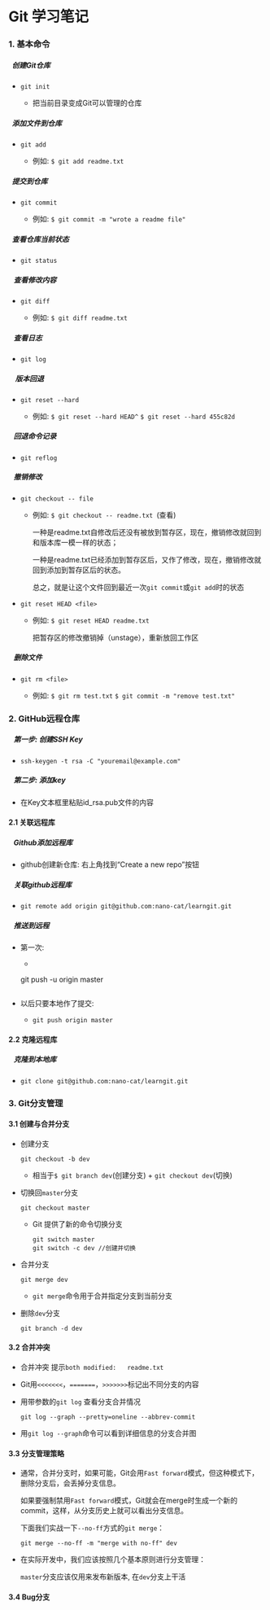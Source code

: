 # Git 学习笔记

###  1. 基本命令

##### &nbsp;&nbsp;创建Git仓库

* ```
  git init
  ```
  * 把当前目录变成Git可以管理的仓库

##### &nbsp;&nbsp;添加文件到仓库

* ```
  git add
  ```
  * 例如: `$ git add readme.txt` 

##### &nbsp;&nbsp;提交到仓库

* ```
  git commit
  ```
  * 例如: `$ git commit -m "wrote a readme file"`

##### &nbsp;&nbsp;查看仓库当前状态

* ```
  git status
  ```

##### &nbsp;&nbsp; 查看修改内容

* ```
  git diff
  ```
  * 例如: `$ git diff readme.txt`

##### &nbsp;&nbsp; 查看日志

* ```
  git log
  ```

##### &nbsp; &nbsp; 版本回退

* ```
  git reset --hard
  ```
  * 例如: `$ git reset --hard HEAD^` `$ git reset --hard 455c82d`

##### &nbsp;&nbsp; 回退命令记录

* ```
  git reflog
  ```

##### &nbsp;&nbsp; 撤销修改

* ```
  git checkout -- file 
  ```

  * 例如: `$ git checkout -- readme.txt `(查看)

    一种是readme.txt自修改后还没有被放到暂存区，现在，撤销修改就回到和版本库一模一样的状态；

    一种是readme.txt已经添加到暂存区后，又作了修改，现在，撤销修改就回到添加到暂存区后的状态。
  
    总之，就是让这个文件回到最近一次`git commit`或`git add`时的状态
  
* ```
  git reset HEAD <file>
  ```

  * 例如: `$ git reset HEAD readme.txt`

    把暂存区的修改撤销掉（unstage），重新放回工作区

##### &nbsp;&nbsp; 删除文件

* ```
  git rm <file>
  ```
  * 例如: `$ git rm test.txt`  `$ git commit -m "remove test.txt"`

### 2. GitHub远程仓库

##### &nbsp;&nbsp; 第一步: 创建SSH Key

* ```
  ssh-keygen -t rsa -C "youremail@example.com"
  ```

##### &nbsp;&nbsp; 第二步: 添加key

* 在Key文本框里粘贴id_rsa.pub文件的内容

#### 2.1 关联远程库

##### &nbsp;&nbsp; Github添加远程库

* github创建新仓库: 右上角找到“Create a new repo”按钮

##### &nbsp;&nbsp; 关联github远程库

* ```
  git remote add origin git@github.com:nano-cat/learngit.git
  ```

##### &nbsp;&nbsp; 推送到远程

* 第一次:
  * ```
  git push -u origin master
    ```
* 以后只要本地作了提交: 
  * ```
    git push origin master
    ```
#### 2.2 克隆远程库

##### &nbsp;&nbsp; 克隆到本地库

* ```
  git clone git@github.com:nano-cat/learngit.git
  ```

### 3. Git分支管理

#### 3.1 创建与合并分支

* 创建分支

  ```
  git checkout -b dev
  ```

  * 相当于`$ git branch dev`(创建分支) + `git checkout dev`(切换) 

* 切换回`master`分支

  ```
  git checkout master
  ```

  * Git 提供了新的命令切换分支

    ```
    git switch master
    git switch -c dev //创建并切换
    ```

* 合并分支

  ```
  git merge dev
  ```

  * `git merge`命令用于合并指定分支到当前分支

* 删除`dev`分支

  ```
  git branch -d dev
  ```

#### 3.2 合并冲突

* 合并冲突 提示`both modified:   readme.txt`

* Git用`<<<<<<<`，`=======`，`>>>>>>>`标记出不同分支的内容

* 用带参数的`git log` 查看分支合并情况

  ```
  git log --graph --pretty=oneline --abbrev-commit
  ```

* 用`git log --graph`命令可以看到详细信息的分支合并图

#### 3.3 分支管理策略

* 通常，合并分支时，如果可能，Git会用`Fast forward`模式，但这种模式下，删除分支后，会丢掉分支信息。

  如果要强制禁用`Fast forward`模式，Git就会在merge时生成一个新的commit，这样，从分支历史上就可以看出分支信息。

  下面我们实战一下`--no-ff`方式的`git merge`：

  ```
  git merge --no-ff -m "merge with no-ff" dev
  ```

* 在实际开发中，我们应该按照几个基本原则进行分支管理：

  `master`分支应该仅用来发布新版本, 在`dev`分支上干活

#### 3.4 Bug分支


